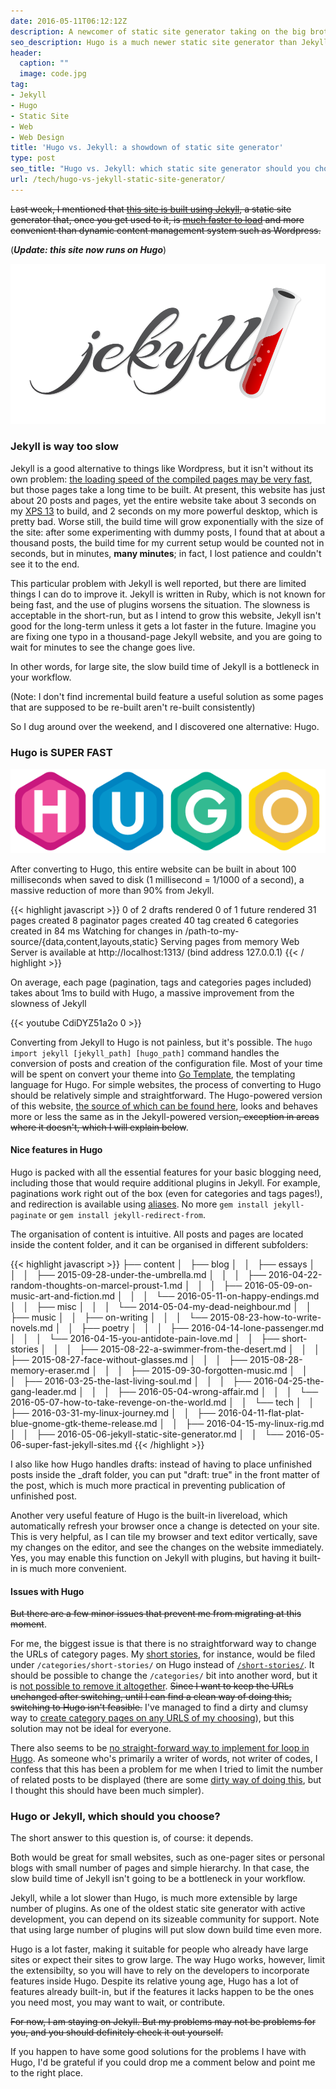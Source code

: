 ```yaml
---
date: 2016-05-11T06:12:12Z
description: A newcomer of static site generator taking on the big brother
seo_description: Hugo is a much newer static site generator than Jekyll, but it is much faster and packed with all features to suit your blogging need.
header:
  caption: ""
  image: code.jpg
tag:
- Jekyll
- Hugo
- Static Site
- Web
- Web Design
title: 'Hugo vs. Jekyll: a showdown of static site generator'
type: post
seo_title: "Hugo vs. Jekyll: which static site generator should you choose?"
url: /tech/hugo-vs-jekyll-static-site-generator/
---
```


~~Last week, I mentioned that [this site is built using Jekyll](/tech/jekyll/), a static site generator that, once you get used to it, is [much faster to load](/tech/performant-jekyll-site-with-gulp-cloudflare/) and more convenient than dynamic content management system such as Wordpress.~~

(***Update: this site now runs on Hugo***)

![Jekyll](/assets/img/jekyll.png)

### Jekyll is way too slow

Jekyll is a good alternative to things like Wordpress, but it isn't without its own problem: [the loading speed of the compiled pages may be very fast](/tech/performant-jekyll-site-with-gulp-cloudflare/), but those pages take a long time to be built. At present, this website has just about 20 posts and pages, yet the entire website take about 3 seconds on my [XPS 13](/tech/my-linux-rig/) to build, and 2 seconds on my more powerful desktop, which is pretty bad. Worse still, the build time will grow exponentially with the size of the site: after some experimenting with dummy posts, I found that at about a thousand posts, the build time for my current setup would be counted not in seconds, but in minutes, **many minutes**; in fact, I lost patience and couldn't see it to the end.

This particular problem with Jekyll is well reported, but there are limited things I can do to improve it. Jekyll is written in Ruby, which is not known for being fast, and the use of plugins worsens the situation. The slowness is acceptable in the short-run, but as I intend to grow this website, Jekyll isn't good for the long-term unless it gets a lot faster in the future. Imagine you are fixing one typo in a thousand-page Jekyll website, and you are going to wait for minutes to see the change goes live.

In other words, for large site, the slow build time of Jekyll is a bottleneck in your workflow.

(Note: I don't find incremental build feature a useful solution as some pages that are supposed to be re-built aren't re-built consistently)

So I dug around over the weekend, and I discovered one alternative: Hugo.

### Hugo is SUPER FAST

![Hugo](/assets/img/hugo.png)

After converting to Hugo, this entire website can be built in about 100 milliseconds when saved to disk (1 millisecond = 1/1000 of a second), a massive reduction of more than 90% from Jekyll.

{{< highlight javascript >}}
0 of 2 drafts rendered
0 of 1 future rendered
31 pages created
8 paginator pages created
40 tag created
6 categories created
in 84 ms
Watching for changes in /path-to-my-source/{data,content,layouts,static}
Serving pages from memory
Web Server is available at http://localhost:1313/ (bind address 127.0.0.1)
{{< / highlight >}}

On average, each page (pagination, tags and categories pages included) takes about 1ms to build with Hugo, a massive improvement from the slowness of Jekyll

{{< youtube CdiDYZ51a2o 0 >}}

Converting from Jekyll to Hugo is not painless, but it's possible. The ```hugo import jekyll [jekyll_path] [hugo_path]``` command handles the conversion of posts and creation of the configuration file. Most of your time will be spent on convert your theme into [Go Template](https://gohugo.io/templates/go-templates/), the templating language for Hugo. For simple websites, the process of converting to Hugo should be relatively simple and straightforward. The Hugo-powered version of this website, [the source of which can be found here](https://github.com/peterychuang/peterychuang.github.io/tree/hugo), looks and behaves more or less the same as in the Jekyll-powered version~~, exception in areas where it doesn't, which I will explain below~~.

#### Nice features in Hugo

Hugo is packed with all the essential features for your basic blogging need, including those that would require additional plugins in Jekyll. For example, paginations work right out of the box (even for categories and tags pages!), and redirection is available using [aliases](https://gohugo.io/extras/aliases/). No more ```gem install jekyll-paginate``` or ```gem install jekyll-redirect-from```.

The organisation of content is intuitive. All posts and pages are located inside the content folder, and it can be organised in different subfolders:

{{< highlight javascript >}}
├── content
│   ├── blog
│   │   ├── essays
│   │   │   ├── 2015-09-28-under-the-umbrella.md
│   │   │   ├── 2016-04-22-random-thoughts-on-marcel-proust-1.md
│   │   │   ├── 2016-05-09-on-music-art-and-fiction.md
│   │   │   └── 2016-05-11-on-happy-endings.md
│   │   ├── misc
│   │   │   └── 2014-05-04-my-dead-neighbour.md
│   │   ├── music
│   │   ├── on-writing
│   │   │   └── 2015-08-23-how-to-write-novels.md
│   │   ├── poetry
│   │   │   ├── 2016-04-14-lone-passenger.md
│   │   │   └── 2016-04-15-you-antidote-pain-love.md
│   │   ├── short-stories
│   │   │   ├── 2015-08-22-a-swimmer-from-the-desert.md
│   │   │   ├── 2015-08-27-face-without-glasses.md
│   │   │   ├── 2015-08-28-memory-eraser.md
│   │   │   ├── 2015-09-30-forgotten-music.md
│   │   │   ├── 2016-03-25-the-last-living-soul.md
│   │   │   ├── 2016-04-25-the-gang-leader.md
│   │   │   ├── 2016-05-04-wrong-affair.md
│   │   │   └── 2016-05-07-how-to-take-revenge-on-the-world.md
│   │   └── tech
│   │       ├── 2016-03-31-my-linux-journey.md
│   │       ├── 2016-04-11-flat-plat-blue-gnome-gtk-theme-release.md
│   │       ├── 2016-04-15-my-linux-rig.md
│   │       ├── 2016-05-06-jekyll-static-site-generator.md
│   │       └── 2016-05-06-super-fast-jekyll-sites.md
{{< /highlight >}}

I also like how Hugo handles drafts: instead of having to place unfinished posts inside the _draft folder, you can put "draft: true" in the front matter of the post, which is much more practical in preventing publication of unfinished post.

Another very useful feature of Hugo is the built-in livereload, which automatically refresh your browser once a change is detected on your site. This is very helpful, as I can tile my browser and text editor vertically, save my changes on the editor, and see the changes on the website immediately. Yes, you may enable this function on Jekyll with plugins, but having it built-in is much more convenient.

#### Issues with Hugo

~~But there are a few minor issues that prevent me from migrating at this moment~~.

For me, the biggest issue is that there is no straightforward way to change the URLs of category pages. My [short stories](/short-stories/), for instance, would be filed under ```/categories/short-stories/``` on Hugo instead of [```/short-stories/```](/short-stories/). It should be possible to change the ```/categories/``` bit into another word, but it is [not possible to remove it altogether](https://github.com/spf13/hugo/issues/1208). ~~Since I want to keep the URLs unchanged after switching, until I can find a clean way of doing this, switching to Hugo isn't feasible.~~ I've managed to find a dirty and clumsy way to [create category pages on any URLS of my choosing](/tech/custom-urls-for-category-pages-in-hugo/)), but this solution may not be ideal for everyone.

There also seems to be [no straight-forward way to implement for loop in Hugo](https://halfelf.org/2015/looping-hugo/). As someone who's primarily a writer of words, not writer of codes, I confess that this has been a problem for me when I tried to limit the number of related posts to be displayed (there are some [dirty way of doing this](http://justindunham.net/blog-bells-and-whistles-in-hugo/), but I thought this should have been much simpler).

### Hugo or Jekyll, which should you choose?

The short answer to this question is, of course: it depends.

Both would be great for small websites, such as one-pager sites or personal blogs with small number of pages and simple hierarchy. In that case, the slow build time of Jekyll isn't going to be a bottleneck in your workflow.

Jekyll, while a lot slower than Hugo, is much more extensible by large number of plugins. As one of the oldest static site generator with active development, you can depend on its sizeable community for support. Note that using large number of plugins will put slow down build time even more.

Hugo is a lot faster, making it suitable for people who already have large sites or expect their sites to grow large. The way Hugo works, however, limit the extensibilty, so you will have to rely on the developers to incorporate features inside Hugo. Despite its relative young age, Hugo has a lot of features already built-in, but if the features it lacks happen to be the ones you need most, you may want to wait, or contribute.

~~For now, I am staying on Jekyll. But my problems may not be problems for you, and you should definitely check it out yourself.~~

If you happen to have some good solutions for the problems I have with Hugo, I'd be grateful if you could drop me a comment below and point me to the right place.
